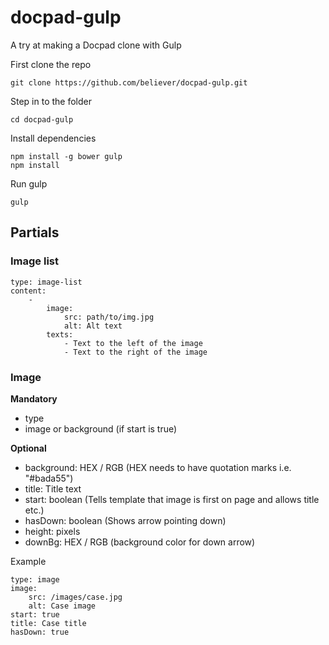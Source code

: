 docpad-gulp
===========

A try at making a Docpad clone with Gulp

First clone the repo

    git clone https://github.com/believer/docpad-gulp.git

Step in to the folder

    cd docpad-gulp

Install dependencies
    
    npm install -g bower gulp
    npm install
    
Run gulp

    gulp
    
## Partials

### Image list

    type: image-list
    content:
        -
            image:
                src: path/to/img.jpg
                alt: Alt text
            texts:
                - Text to the left of the image
                - Text to the right of the image
                
### Image

**Mandatory**
* type
* image or background (if start is true)

**Optional**
* background: HEX / RGB (HEX needs to have quotation marks i.e. "#bada55")
* title: Title text
* start: boolean (Tells template that image is first on page and allows title etc.)
* hasDown: boolean (Shows arrow pointing down)
* height: pixels
* downBg: HEX / RGB (background color for down arrow)

Example
    
    type: image
    image:
        src: /images/case.jpg
        alt: Case image
    start: true
    title: Case title
    hasDown: true
